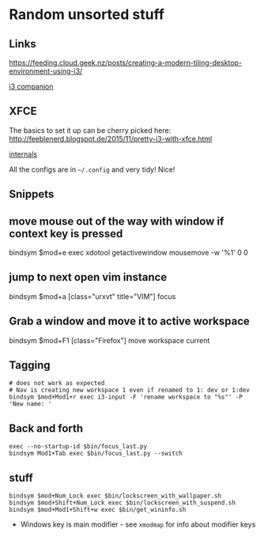 # Random unsorted stuff

## Links

https://feeding.cloud.geek.nz/posts/creating-a-modern-tiling-desktop-environment-using-i3/

[i3 companion](https://github.com/DarkStarSword/junk/tree/master/config/home/.i3)

## XFCE

The basics to set it up can be cherry picked here: http://feeblenerd.blogspot.de/2015/11/pretty-i3-with-xfce.html

[internals](http://rabexc.org/posts/an-unwilling-dive-in-xfce4-internals)

All the configs are in `~/.config` and very tidy! Nice!


## Snippets

## move mouse out of the way with window if context key is pressed
bindsym $mod+e exec xdotool getactivewindow mousemove -w '%1' 0 0

## jump to next open vim instance

bindsym $mod+a [class="urxvt" title="VIM"] focus

## Grab a window and move it to active workspace
bindsym $mod+F1 [class="Firefox"] move workspace current

## Tagging
 
    # does not work as expected
    # Nav is creating new workspace 1 even if renamed to 1: dev or 1:dev
    bindsym $mod+Mod1+r exec i3-input -F 'rename workspace to "%s"' -P 'New name: '

## Back and forth

    exec --no-startup-id $bin/focus_last.py
    bindsym Mod1+Tab exec $bin/focus_last.py --switch
    
## stuff

    bindsym $mod+Num_Lock exec $bin/lockscreen_with_wallpaper.sh
    bindsym $mod+Shift+Num_Lock exec $bin/lockscreen_with_suspend.sh
    bindsym $mod+Mod1+Shift+w exec $bin/get_wininfo.sh
    
* Windows key is main modifier - see `xmodmap` for info about modifier keys

